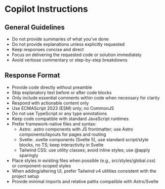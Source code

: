 # Copilot Instructions

## General Guidelines

- Do not provide summaries of what you've done
- Do not provide explanations unless explicitly requested
- Keep responses concise and direct
- Focus on delivering the requested code or solution immediately
- Avoid verbose commentary or step-by-step breakdowns

## Response Format

- Provide code directly without preamble
- Skip explanatory text before or after code blocks
- Only include essential comments within code when necessary for clarity
- Respond with actionable content only
- Use ECMAScript 2023 (ESM) only; no CommonJS
- Do not use TypeScript or any type annotations
- Keep code compatible with standard JavaScript runtimes
- Prefer framework-native files and syntax:
  - Astro: .astro components with JS frontmatter; use Astro components/layouts for pages and routing
  - Svelte: .svelte components (Svelte 5), use standard script/style blocks, no TS; keep interactivity in Svelte
  - Tailwind CSS: use utility classes; avoid inline styles; use @apply sparingly
- Place styles in existing files when possible (e.g., src/styles/global.css) or component-scoped styles
- When adding/altering UI, prefer Tailwind v4 utilities consistent with the project setup
- Provide minimal imports and relative paths compatible with Astro/Svelte
